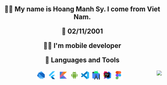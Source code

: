 <h2 align="center"ABOUNT ME</h2>

<p>
🙋‍♂️ My name is Hoang Manh Sy. I come from Viet Nam.

🎂 02/11/2001

👨‍💻 I'm mobile developer

🧰 Languages and Tools
</p>
<code><img height="30" src="dart.svg" alt="cpp"></code>
<code><img height="30" src="flutter.svg" alt="cpp"></code>
<code><img height="30" src="kotlin.svg" alt="cpp"></code>
<code><img height="30" src="android-os.svg" alt="cpp"></code>
<code><img height="30" src="vscode.svg" alt="vscode"></code>
<code><img height="30" src="android-studio.svg" alt="cpp"></code>
<code><img height="30" src="intellij-idea.svg" alt="cpp"></code>
<code><img height="30" src="figma.svg" alt="cpp"></code>

<img align="right"  src="https://github-readme-stats.vercel.app/api/top-langs/?username=Thethan01&layout=compact&theme=github_dark&hide_border=true"/>
